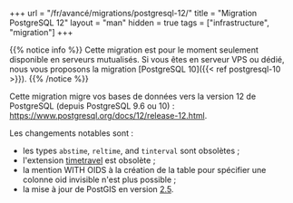 +++
url = "/fr/avancé/migrations/postgresql-12/"
title = "Migration PostgreSQL 12"
layout = "man"
hidden = true
tags = ["infrastructure", "migration"]
+++
<!-- TODO: Create EN version -->

{{% notice info %}}
Cette migration est pour le moment seulement disponible en serveurs mutualisés. Si vous êtes en serveur VPS ou dédié, nous vous proposons la migration [PostgreSQL 10]({{< ref postgresql-10 >}}).
{{% /notice %}}

Cette migration migre vos bases de données vers la version 12 de PostgreSQL (depuis PostgreSQL 9.6 ou 10) : https://www.postgresql.org/docs/12/release-12.html.

Les changements notables sont :

- les types `abstime`, `reltime`, and `tinterval` sont obsolètes ;
- l'extension [timetravel](https://www.postgresql.org/docs/10/contrib-spi.html#id-1.11.7.46.6) est obsolète ;
- la mention WITH OIDS à la création de la table pour spécifier une colonne oid invisible n'est plus possible ;
- la mise à jour de PostGIS en version [2.5](https://postgis.net/docs/manual-2.5/).
